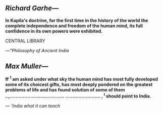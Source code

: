 ## *Richard Garhe*—

**In Kapila's doctrine, for the first time in the history of the world the complete independence and freedom of the human mind, its full confidence in its own powers were exhibited.**

CENTRAL LIBRARY

*—"Philosophy of Ancient India*

## *Max Muller*—

**ff <sup>1</sup> am asked under what sky the human mind has most fully developed some of its choicest gifts, has most deeply pondered on the greatest problems of life and has found solution of some of them ..,..................................... ........................ , <sup>I</sup> should point to India.**

*— 'India what it can teach*